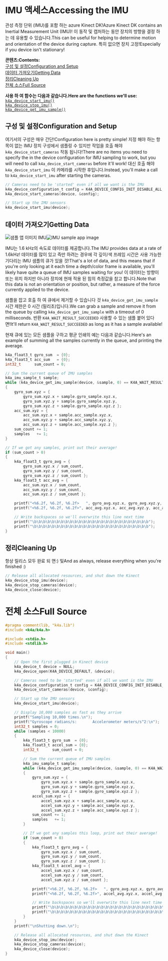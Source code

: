 # <a name="accessing-the-imu"></a><span data-ttu-id="d42a9-101">IMU 액세스</span><span class="sxs-lookup"><span data-stu-id="d42a9-101">Accessing the IMU</span></span>

<span data-ttu-id="d42a9-102">관성 측정 단위 (IMU)를 포함 하는 azure Kinect DK!</span><span class="sxs-lookup"><span data-stu-id="d42a9-102">Azure Kinect DK contains an Inertial Measurement Unit (IMU)!</span></span> <span data-ttu-id="d42a9-103">이 동작 및 캡처하는 동안 장치의 방향을 결정 하는 데 유용할 수 있습니다.</span><span class="sxs-lookup"><span data-stu-id="d42a9-103">This can be useful for helping to determine motion and orientation of the device during capture.</span></span> <span data-ttu-id="d42a9-104">특히 없으면 장치 고정!</span><span class="sxs-lookup"><span data-stu-id="d42a9-104">Especially if you device isn't stationary!</span></span>

<span data-ttu-id="d42a9-105">**콘텐츠:**</span><span class="sxs-lookup"><span data-stu-id="d42a9-105">**Contents:**</span></span>  
[<span data-ttu-id="d42a9-106">구성 및 설정</span><span class="sxs-lookup"><span data-stu-id="d42a9-106">Configuration and Setup</span></span>](#Configuration-and-Setup)  
[<span data-ttu-id="d42a9-107">데이터 가져오기</span><span class="sxs-lookup"><span data-stu-id="d42a9-107">Getting Data</span></span>](#Getting-Data)  
[<span data-ttu-id="d42a9-108">정리</span><span class="sxs-lookup"><span data-stu-id="d42a9-108">Cleaning Up</span></span>](#Cleaning-Up)  
[<span data-ttu-id="d42a9-109">전체 소스</span><span class="sxs-lookup"><span data-stu-id="d42a9-109">Full Source</span></span>](#Full-Source)  

<span data-ttu-id="d42a9-110">**사용 하 여 함수는 다음과 같습니다.**</span><span class="sxs-lookup"><span data-stu-id="d42a9-110">**Here are the functions we'll use:**</span></span>  
[`k4a_device_start_imu()`](https://review.docs.microsoft.com/en-us/azurekinect/api/k4a-device-start-imu)  
[`k4a_device_stop_imu()`](https://review.docs.microsoft.com/en-us/azurekinect/api/k4a-device-stop-imu)  
[`k4a_device_get_imu_sample()`](https://review.docs.microsoft.com/en-us/azurekinect/api/k4a-device-get-imu-sample)  

## <a name="configuration-and-setup"></a><span data-ttu-id="d42a9-111">구성 및 설정</span><span class="sxs-lookup"><span data-stu-id="d42a9-111">Configuration and Setup</span></span>

<span data-ttu-id="d42a9-112">여기서의 구성은 매우 간단!</span><span class="sxs-lookup"><span data-stu-id="d42a9-112">Configuration here is pretty simple!</span></span> <span data-ttu-id="d42a9-113">지정 해야 하는 항목이 없는 IMU 장치 구성에서 샘플링 수 있지만 작업을 호출 해야 `k4a_device_start_cameras` 작동 됩니다!</span><span class="sxs-lookup"><span data-stu-id="d42a9-113">There are no items you need to specify the in the device configuration for IMU sampling to work, but you will need to call `k4a_device_start_cameras` before it'll work!</span></span> <span data-ttu-id="d42a9-114">대신 호출 해야 `k4a_device_start_imu` 이 카메라를 시작한 후입니다.</span><span class="sxs-lookup"><span data-stu-id="d42a9-114">Instead, you'll make a call to `k4a_device_start_imu` after starting the cameras.</span></span>

```C
// Cameras need to be 'started' even if all we want is the IMU
k4a_device_configuration_t config = K4A_DEVICE_CONFIG_INIT_DISABLE_ALL;
k4a_device_start_cameras(device, &config);

// Start up the IMU sensors
k4a_device_start_imu(device);
```

## <a name="getting-data"></a><span data-ttu-id="d42a9-115">데이터 가져오기</span><span class="sxs-lookup"><span data-stu-id="d42a9-115">Getting Data</span></span>

<span data-ttu-id="d42a9-116">![샘플 앱 이미지 IMU](img/IMU.png "같습니다. 예를 들어 빌드할 내용!")</span><span class="sxs-lookup"><span data-stu-id="d42a9-116">![IMU sample app image](img/IMU.png "Here's what we'll build as an example!")</span></span>

<span data-ttu-id="d42a9-117">IMU는 1.6 kHz의 속도로 데이터를 제공합니다.</span><span class="sxs-lookup"><span data-stu-id="d42a9-117">The IMU provides data at a rate of 1.6kHz!</span></span> <span data-ttu-id="d42a9-118">데이터를 많이 있고 즉만 하려는 경우에 각 깊이/색 프레임 시간은 사용 가능한 기다리는 IMU 샘플의 큐가 있을 것!</span><span class="sxs-lookup"><span data-stu-id="d42a9-118">That's a lot of data, and this means that if you're only looking at it each time a depth/color frame is available, you'll likely have quite a queue of IMU samples waiting for you!</span></span> <span data-ttu-id="d42a9-119">이 데이터는 방향이 또는 위치 하지만 아니라 장치에 현재 적용 된 힘의 측정값을 참고 합니다.</span><span class="sxs-lookup"><span data-stu-id="d42a9-119">Note that this data is not an orientation or position, but rather, a measure of the force currently applied to the device.</span></span>

<span data-ttu-id="d42a9-120">샘플을 잡고 호출 하 여 큐에서 제거할 수 있습니다 것 `k4a_device_get_imu_sample` 시간 제한은 0 시간 (밀리초)입니다.</span><span class="sxs-lookup"><span data-stu-id="d42a9-120">We can grab a sample and remove it from the queue by calling `k4a_device_get_imu_sample` with a timeout of 0 milliseconds.</span></span> <span data-ttu-id="d42a9-121">반환 `K4A_WAIT_RESULT_SUCCEEDED` 사용할 수 있는 샘플 붙어 있다면!</span><span class="sxs-lookup"><span data-stu-id="d42a9-121">It'll return `K4A_WAIT_RESULT_SUCCEEDED` as long as it has a sample available!</span></span>

<span data-ttu-id="d42a9-122">현재 큐에 있는 모든 샘플을 구하고 평균 인쇄의 예는 다음과 같습니다.</span><span class="sxs-lookup"><span data-stu-id="d42a9-122">Here's an example of summing all the samples currently in the queue, and printing the average.</span></span> 

```C
k4a_float3_t gyro_sum  = {0};
k4a_float3_t acc_sum   = {0};
int32_t      sum_count = 0;

// Sum the current queue of IMU samples
k4a_imu_sample_t sample;
while (k4a_device_get_imu_sample(device, &sample, 0) == K4A_WAIT_RESULT_SUCCEEDED)
{
    gyro_sum.xyz = { 
        gyro_sum.xyz.x + sample.gyro_sample.xyz.x, 
        gyro_sum.xyz.y + sample.gyro_sample.xyz.y, 
        gyro_sum.xyz.z + sample.gyro_sample.xyz.z };
    acc_sum.xyz = { 
        acc_sum.xyz.x + sample.acc_sample.xyz.x,  
        acc_sum.xyz.y + sample.acc_sample.xyz.y,  
        acc_sum.xyz.z + sample.acc_sample.xyz.z };
    sum_count += 1;
    samples   += 1;
}

// If we got any samples, print out their average!
if (sum_count > 0)
{
    k4a_float3_t gyro_avg = {
        gyro_sum.xyz.x / sum_count,
        gyro_sum.xyz.y / sum_count,
        gyro_sum.xyz.z / sum_count };
    k4a_float3_t acc_avg = {
        acc_sum.xyz.x / sum_count,
        acc_sum.xyz.y / sum_count,
        acc_sum.xyz.z / sum_count };

    printf("<%6.2f, %6.2f, %6.2f>   ", gyro_avg.xyz.x, gyro_avg.xyz.y, gyro_avg.xyz.z);
    printf("<%6.2f, %6.2f, %6.2f>", acc_avg.xyz.x, acc_avg.xyz.y, acc_avg.xyz.z);

    // Write backspaces so we'll overwrite this line next time
    printf("\b\b\b\b\b\b\b\b\b\b\b\b\b\b\b\b\b\b\b\b\b\b\b\b\b\b");
    printf("\b\b\b\b\b\b\b\b\b\b\b\b\b\b\b\b\b\b\b\b\b\b\b\b\b\b");
}
```

## <a name="cleaning-up"></a><span data-ttu-id="d42a9-123">정리</span><span class="sxs-lookup"><span data-stu-id="d42a9-123">Cleaning Up</span></span>

<span data-ttu-id="d42a9-124">항상 릴리스 모두 완료 되 면:) 및</span><span class="sxs-lookup"><span data-stu-id="d42a9-124">And as always, release everything when you're finished :)</span></span>

```C
// Release all allocated resources, and shut down the Kinect
k4a_device_stop_imu(device);
k4a_device_stop_cameras(device);
k4a_device_close(device);
```

# <a name="full-source"></a><span data-ttu-id="d42a9-125">전체 소스</span><span class="sxs-lookup"><span data-stu-id="d42a9-125">Full Source</span></span>

```C
#pragma comment(lib, "k4a.lib")
#include <k4a/k4a.h>

#include <stdio.h>
#include <stdlib.h>

void main()
{
    // Open the first plugged in Kinect device
    k4a_device_t device = NULL;
    k4a_device_open(K4A_DEVICE_DEFAULT, &device);

    // Cameras need to be 'started' even if all we want is the IMU
    k4a_device_configuration_t config = K4A_DEVICE_CONFIG_INIT_DISABLE_ALL;
    k4a_device_start_cameras(device, &config);

    // Start up the IMU sensors
    k4a_device_start_imu(device);

    // Display 10,000 samples as fast as they arrive
    printf("Sampling 10,000 times.\n");
    printf("Gyroscope radians/s:       Accelerometer meters/s^2:\n");
    int32_t samples = 0;
    while (samples < 10000)
    {
        k4a_float3_t gyro_sum  = {0};
        k4a_float3_t accel_sum = {0};
        int32_t      sum_count = 0;

        // Sum the current queue of IMU samples
        k4a_imu_sample_t sample;
        while (k4a_device_get_imu_sample(device, &sample, 0) == K4A_WAIT_RESULT_SUCCEEDED)
        {
            gyro_sum.xyz = { 
                gyro_sum.xyz.x + sample.gyro_sample.xyz.x, 
                gyro_sum.xyz.y + sample.gyro_sample.xyz.y, 
                gyro_sum.xyz.z + sample.gyro_sample.xyz.z };
            accel_sum.xyz = { 
                accel_sum.xyz.x + sample.acc_sample.xyz.x,  
                accel_sum.xyz.y + sample.acc_sample.xyz.y,  
                accel_sum.xyz.z + sample.acc_sample.xyz.z };
            sum_count += 1;
            samples   += 1;
        }

        // If we got any samples this loop, print out their average!
        if (sum_count > 0)
        {
            k4a_float3_t gyro_avg = {
                gyro_sum.xyz.x / sum_count,
                gyro_sum.xyz.y / sum_count,
                gyro_sum.xyz.z / sum_count };
            k4a_float3_t accel_avg = {
                accel_sum.xyz.x / sum_count,
                accel_sum.xyz.y / sum_count,
                accel_sum.xyz.z / sum_count };

            printf("<%6.2f, %6.2f, %6.2f>   ", gyro_avg.xyz.x, gyro_avg.xyz.y, gyro_avg.xyz.z);
            printf("<%6.2f, %6.2f, %6.2f>", accel_avg.xyz.x, accel_avg.xyz.y, accel_avg.xyz.z);

            // Write backspaces so we'll overwrite this line next time
            printf("\b\b\b\b\b\b\b\b\b\b\b\b\b\b\b\b\b\b\b\b\b\b\b\b\b\b");
            printf("\b\b\b\b\b\b\b\b\b\b\b\b\b\b\b\b\b\b\b\b\b\b\b\b\b\b");
        }
    }
    printf("\nShutting down.\n");

    // Release all allocated resources, and shut down the Kinect
    k4a_device_stop_imu(device);
    k4a_device_stop_cameras(device);
    k4a_device_close(device);
}
```